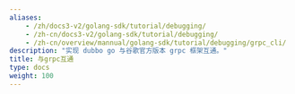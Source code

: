 ```yaml
---
aliases:
    - /zh/docs3-v2/golang-sdk/tutorial/debugging/
    - /zh-cn/docs3-v2/golang-sdk/tutorial/debugging/
    - /zh-cn/overview/mannual/golang-sdk/tutorial/debugging/grpc_cli/
description: "实现 dubbo go 与谷歌官方版本 grpc 框架互通。"
title: 与grpc互通
type: docs
weight: 100
---
```

